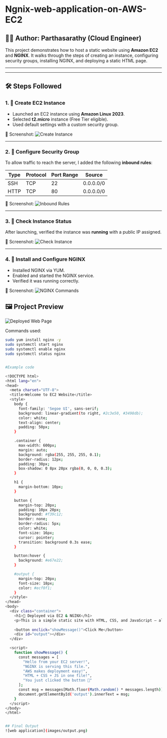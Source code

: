 # Ngnix-web-application-on-AWS-EC2

## 👨‍💻 Author: Parthasarathy (Cloud Engineer)

This project demonstrates how to host a static website using **Amazon EC2** and **NGINX**. It walks through the steps of creating an instance, configuring security groups, installing NGINX, and deploying a static HTML page.

---

---

## 🛠️ Steps Followed

### 1. 🔧 Create EC2 Instance

- Launched an EC2 instance using **Amazon Linux 2023**.
- Selected **t2.micro** instance (Free Tier eligible).
- Used default settings with a custom security group.

📸 Screenshot:
![Create Instance](./create%20instance.png)

---

### 2. 📡 Configure Security Group

To allow traffic to reach the server, I added the following **inbound rules**:

| Type | Protocol | Port Range | Source     |
|------|----------|------------|------------|
| SSH  | TCP      | 22         | 0.0.0.0/0  |
| HTTP | TCP      | 80         | 0.0.0.0/0  |

📸 Screenshot:
![Inbound Rules](./inbound.png)

---

### 3. 🔗 Check Instance Status

After launching, verified the instance was **running** with a public IP assigned.

📸 Screenshot:
![Check Instance](./check%20instance.png)

---

### 4. 🧰 Install and Configure NGINX

- Installed NGINX via YUM.
- Enabled and started the NGINX service.
- Verified it was running correctly.

📸 Screenshot:
![NGINX Commands](./nginx%20code.png)  

## 🖼️ Project Preview

![Deployed Web Page](./output.png)


Commands used:
```bash
sudo yum install nginx -y
sudo systemctl start nginx
sudo systemctl enable nginx
sudo systemctl status nginx


#Example code

<!DOCTYPE html>
<html lang="en">
<head>
  <meta charset="UTF-8">
  <title>Welcome to EC2 Website</title>
  <style>
    body {
      font-family: 'Segoe UI', sans-serif;
      background: linear-gradient(to right, #2c3e50, #3498db);
      color: white;
      text-align: center;
      padding: 50px;
    }

    .container {
      max-width: 600px;
      margin: auto;
      background: rgba(255, 255, 255, 0.1);
      border-radius: 12px;
      padding: 30px;
      box-shadow: 0 8px 20px rgba(0, 0, 0, 0.3);
    }

    h1 {
      margin-bottom: 10px;
    }

    button {
      margin-top: 20px;
      padding: 10px 20px;
      background: #f39c12;
      border: none;
      border-radius: 5px;
      color: white;
      font-size: 16px;
      cursor: pointer;
      transition: background 0.3s ease;
    }

    button:hover {
      background: #e67e22;
    }

    #output {
      margin-top: 20px;
      font-size: 18px;
      color: #ecf0f1;
    }
  </style>
</head>
<body>
  <div class="container">
    <h1>🚀 Deployed via EC2 & NGINX</h1>
    <p>This is a simple static site with HTML, CSS, and JavaScript — all in one file.</p>
    
    <button onclick="showMessage()">Click Me</button>
    <div id="output"></div>
  </div>

  <script>
    function showMessage() {
      const messages = [
        "Hello from your EC2 server!",
        "NGINX is serving this file.",
        "AWS makes deployment easy!",
        "HTML + CSS + JS in one file!",
        "You just clicked the button 🚀"
      ];
      const msg = messages[Math.floor(Math.random() * messages.length)];
      document.getElementById('output').innerText = msg;
    }
  </script>
</body>
</html>


## Final Output
![web application](images/output.png)